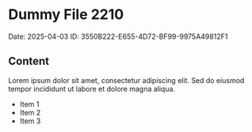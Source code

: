 # Dummy File 2210

Date: 2025-04-03
ID: 3550B222-E655-4D72-BF99-9975A49812F1

## Content

Lorem ipsum dolor sit amet, consectetur adipiscing elit.
Sed do eiusmod tempor incididunt ut labore et dolore magna aliqua.

* Item 1
* Item 2
* Item 3
